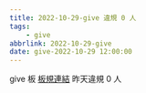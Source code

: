 ```yaml
---
title: 2022-10-29-give 違規 0 人
tags:
    - give
abbrlink: 2022-10-29-give
date: give-2022-10-29 12:00:00
---
```

give 板 [板規連結](https://www.ptt.cc/bbs/give/M.1612495900.A.C32.html)
昨天違規 0 人
